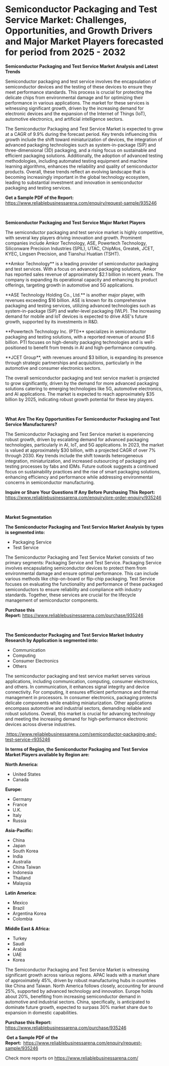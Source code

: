 <p><h1>Semiconductor Packaging and Test Service Market: Challenges, Opportunities, and Growth Drivers and Major Market Players forecasted for period from 2025 - 2032</h1></p><p><strong>Semiconductor Packaging and Test Service Market Analysis and Latest Trends</strong></p>
<p><p>Semiconductor packaging and test service involves the encapsulation of semiconductor devices and the testing of these devices to ensure they meet performance standards. This process is crucial for protecting the delicate chips from environmental damage and for optimizing their performance in various applications. The market for these services is witnessing significant growth, driven by the increasing demand for electronic devices and the expansion of the Internet of Things (IoT), automotive electronics, and artificial intelligence sectors.</p><p>The Semiconductor Packaging and Test Service Market is expected to grow at a CAGR of 9.9% during the forecast period. Key trends influencing this growth include the shift toward miniaturization of devices, the integration of advanced packaging technologies such as system-in-package (SiP) and three-dimensional (3D) packaging, and a rising focus on sustainable and efficient packaging solutions. Additionally, the adoption of advanced testing methodologies, including automated testing equipment and machine learning algorithms, enhances the reliability and quality of semiconductor products. Overall, these trends reflect an evolving landscape that is becoming increasingly important in the global technology ecosystem, leading to substantial investment and innovation in semiconductor packaging and testing services.</p></p>
<p><strong>Get a Sample PDF of the Report:&nbsp;</strong> <a href="https://www.reliablebusinessarena.com/enquiry/request-sample/935246?utm_campaign=3010&utm_medium=2&utm_source=Github&utm_content=ia&utm_term=07032025&utm_id=semiconductor-packaging-and-test-service">https://www.reliablebusinessarena.com/enquiry/request-sample/935246</a></p>
<p>&nbsp;</p>
<p><strong>Semiconductor Packaging and Test Service Major Market Players</strong></p>
<p><p>The semiconductor packaging and test service market is highly competitive, with several key players driving innovation and growth. Prominent companies include Amkor Technology, ASE, Powertech Technology, Siliconware Precision Industries (SPIL), UTAC, ChipMos, Greatek, JCET, KYEC, Lingsen Precision, and Tianshui Huatian (TSHT).</p><p>**Amkor Technology** is a leading provider of semiconductor packaging and test services. With a focus on advanced packaging solutions, Amkor has reported sales revenue of approximately $2.1 billion in recent years. The company is expanding its operational capacity and enhancing its product offerings, targeting growth in automotive and 5G applications.</p><p>**ASE Technology Holding Co., Ltd.** is another major player, with revenues exceeding $16 billion. ASE is known for its comprehensive packaging and testing services, utilizing advanced technologies such as system-in-package (SiP) and wafer-level packaging (WLP). The increasing demand for mobile and IoT devices is expected to drive ASE's future growth, supported by its investments in R&D.</p><p>**Powertech Technology Inc. (PTI)** specializes in semiconductor packaging and testing solutions, with a reported revenue of around $1.6 billion. PTI focuses on high-density packaging technologies and is well-positioned to benefit from trends in AI and high-performance computing.</p><p>**JCET Group**, with revenues around $3 billion, is expanding its presence through strategic partnerships and acquisitions, particularly in the automotive and consumer electronics sectors. </p><p>The overall semiconductor packaging and test service market is projected to grow significantly, driven by the demand for more advanced packaging solutions catering to emerging technologies like 5G, automotive electronics, and AI applications. The market is expected to reach approximately $35 billion by 2025, indicating robust growth potential for these key players.</p></p>
<p>&nbsp;</p>
<p><strong>What Are The Key Opportunities For Semiconductor Packaging and Test Service Manufacturers?</strong></p>
<p><p>The Semiconductor Packaging and Test Service market is experiencing robust growth, driven by escalating demand for advanced packaging technologies, particularly in AI, IoT, and 5G applications. In 2023, the market is valued at approximately $30 billion, with a projected CAGR of over 7% through 2030. Key trends include the shift towards heterogeneous integration, miniaturization, and increased outsourcing of packaging and testing processes by fabs and IDMs. Future outlook suggests a continued focus on sustainability practices and the rise of smart packaging solutions, enhancing efficiency and performance while addressing environmental concerns in semiconductor manufacturing.</p></p>
<p><strong>Inquire or Share Your Questions If Any Before Purchasing This Report:</strong> <a href="https://www.reliablebusinessarena.com/enquiry/pre-order-enquiry/935246?utm_campaign=3010&utm_medium=2&utm_source=Github&utm_content=ia&utm_term=07032025&utm_id=semiconductor-packaging-and-test-service">https://www.reliablebusinessarena.com/enquiry/pre-order-enquiry/935246</a></p>
<p>&nbsp;</p>
<p><strong>Market Segmentation</strong></p>
<p><strong>The Semiconductor Packaging and Test Service Market Analysis by types is segmented into:</strong></p>
<p><ul><li>Packaging Service</li><li>Test Service</li></ul></p>
<p><p>The Semiconductor Packaging and Test Service Market consists of two primary segments: Packaging Service and Test Service. Packaging Service involves encapsulating semiconductor devices to protect them from environmental damage and ensure optimal performance. This can include various methods like chip-on-board or flip-chip packaging. Test Service focuses on evaluating the functionality and performance of these packaged semiconductors to ensure reliability and compliance with industry standards. Together, these services are crucial for the lifecycle management of semiconductor components.</p></p>
<p><strong>Purchase this Report:&nbsp;</strong><a href="https://www.reliablebusinessarena.com/purchase/935246?utm_campaign=3010&utm_medium=2&utm_source=Github&utm_content=ia&utm_term=07032025&utm_id=semiconductor-packaging-and-test-service">https://www.reliablebusinessarena.com/purchase/935246</a></p>
<p>&nbsp;</p>
<p><strong>The Semiconductor Packaging and Test Service Market Industry Research by Application is segmented into:</strong></p>
<p><ul><li>Communication</li><li>Computing</li><li>Consumer Electronics</li><li>Others</li></ul></p>
<p><p>The semiconductor packaging and test service market serves various applications, including communication, computing, consumer electronics, and others. In communication, it enhances signal integrity and device connectivity. For computing, it ensures efficient performance and thermal management in processors. In consumer electronics, packaging protects delicate components while enabling miniaturization. Other applications encompass automotive and industrial sectors, demanding reliable and robust solutions. Overall, this market is crucial for advancing technology and meeting the increasing demand for high-performance electronic devices across diverse industries.</p></p>
<p><a href="https://www.reliablebusinessarena.com/semiconductor-packaging-and-test-service-r935246?utm_campaign=3010&utm_medium=2&utm_source=Github&utm_content=ia&utm_term=07032025&utm_id=semiconductor-packaging-and-test-service">&nbsp;https://www.reliablebusinessarena.com/semiconductor-packaging-and-test-service-r935246</a></p>
<p><strong>In terms of Region, the Semiconductor Packaging and Test Service Market Players available by Region are:</strong></p>
<p>
    <p> <strong> North America: </strong>
        <ul>
            <li>United States</li>
            <li>Canada</li>
        </ul>
        </p> 
    <p> <strong> Europe: </strong>
        <ul>
            <li>Germany</li>
            <li>France</li>
            <li>U.K.</li>
            <li>Italy</li>
            <li>Russia</li>
        </ul>
        </p> 
    <p> <strong> Asia-Pacific: </strong>
        <ul>
            <li>China</li>
            <li>Japan</li>
            <li>South Korea</li>
            <li>India</li>
            <li>Australia</li>
            <li>China Taiwan</li>
            <li>Indonesia</li>
            <li>Thailand</li>
            <li>Malaysia</li>
        </ul>
        </p> 
    <p> <strong> Latin America: </strong>
        <ul>
            <li>Mexico</li>
            <li>Brazil</li>
            <li>Argentina Korea</li>
            <li>Colombia</li>
        </ul>
        </p> 
    <p> <strong> Middle East & Africa: </strong>
        <ul>
            <li>Turkey</li>
            <li>Saudi</li>
            <li>Arabia</li>
            <li>UAE</li>
            <li>Korea</li>
        </ul>
    </p>
    </p>
<p><p>The Semiconductor Packaging and Test Service Market is witnessing significant growth across various regions. APAC leads with a market share of approximately 45%, driven by robust manufacturing hubs in countries like China and Taiwan. North America follows closely, accounting for around 25%, supported by advanced technology and innovation. Europe holds about 20%, benefiting from increasing semiconductor demand in automotive and industrial sectors. China, specifically, is anticipated to dominate future growth, expected to surpass 30% market share due to expansion in domestic capabilities.</p></p>
<p><strong>Purchase this Report: </strong><a href="https://www.reliablebusinessarena.com/purchase/935246?utm_campaign=3010&utm_medium=2&utm_source=Github&utm_content=ia&utm_term=07032025&utm_id=semiconductor-packaging-and-test-service">https://www.reliablebusinessarena.com/purchase/935246</a></p>
<p>&nbsp;<strong>Get a Sample PDF of the Report:&nbsp;&nbsp;</strong><a href="https://www.reliablebusinessarena.com/enquiry/request-sample/935246?utm_campaign=3010&utm_medium=2&utm_source=Github&utm_content=ia&utm_term=07032025&utm_id=semiconductor-packaging-and-test-service">https://www.reliablebusinessarena.com/enquiry/request-sample/935246</a></p>
<p><strong></strong></p>
<p>Check more reports on <a href="https://www.reliablebusinessarena.com/?utm_campaign=3010&utm_medium=2&utm_source=Github&utm_content=ia&utm_term=07032025&utm_id=semiconductor-packaging-and-test-service">https://www.reliablebusinessarena.com/</a></p>